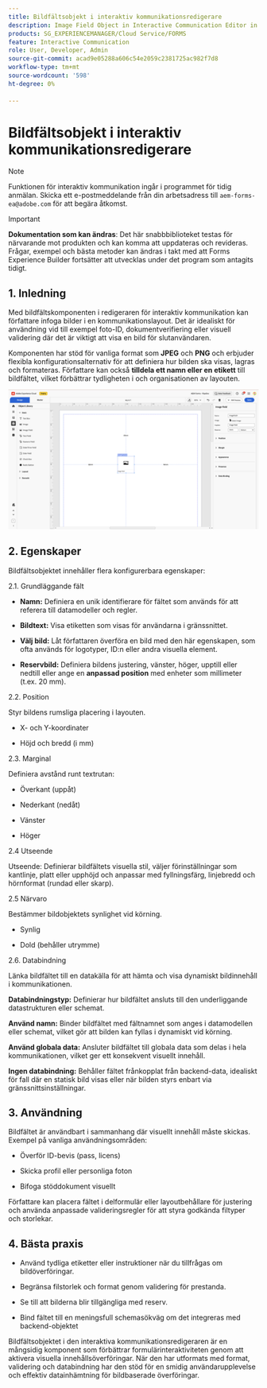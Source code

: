 ```yaml
---
title: Bildfältsobjekt i interaktiv kommunikationsredigerare
description: Image Field Object in Interactive Communication Editor in AEM Forms to allows authors to insert images into a communication layout.
products: SG_EXPERIENCEMANAGER/Cloud Service/FORMS
feature: Interactive Communication
role: User, Developer, Admin
source-git-commit: acad9e05288a606c54e2059c2381725ac982f7d8
workflow-type: tm+mt
source-wordcount: '598'
ht-degree: 0%

---
```



# Bildfältsobjekt i interaktiv kommunikationsredigerare

>[!NOTE]
>
> Funktionen för interaktiv kommunikation ingår i programmet för tidig anmälan. Skicka ett e-postmeddelande från din arbetsadress till `aem-forms-ea@adobe.com` för att begära åtkomst.

>[!IMPORTANT]
>
> **Dokumentation som kan ändras**: Det här snabbbiblioteket testas för närvarande mot produkten och kan komma att uppdateras och revideras. Frågar, exempel och bästa metoder kan ändras i takt med att Forms Experience Builder fortsätter att utvecklas under det program som antagits tidigt.

## &#x200B;1. Inledning

Med bildfältskomponenten i redigeraren för interaktiv kommunikation kan författare infoga bilder i en kommunikationslayout. Det är idealiskt för användning vid till exempel foto-ID, dokumentverifiering eller visuell validering där det är viktigt att visa en bild för slutanvändaren.

Komponenten har stöd för vanliga format som **JPEG** och **PNG** och erbjuder flexibla konfigurationsalternativ för att definiera hur bilden ska visas, lagras och formateras. Författare kan också **tilldela ett namn eller en etikett** till bildfältet, vilket förbättrar tydligheten i och organisationen av layouten.

![Sök efter IC Docu](/help/forms/interactive-communication/assets/imagefield.png)

## &#x200B;2. Egenskaper

Bildfältsobjektet innehåller flera konfigurerbara egenskaper:

2.1. Grundläggande fält

- **Namn:** Definiera en unik identifierare för fältet som används för att referera till datamodeller och regler.

- **Bildtext:** Visa etiketten som visas för användarna i gränssnittet.

- **Välj bild:** Låt författaren överföra en bild med den här egenskapen, som ofta används för logotyper, ID:n eller andra visuella element.

- **Reservbild:** Definiera bildens justering, vänster, höger, upptill eller nedtill eller ange en **anpassad position** med enheter som millimeter (t.ex. 20 mm).

2.2. Position

Styr bildens rumsliga placering i layouten.

- X- och Y-koordinater

- Höjd och bredd (i mm)

2.3. Marginal

Definiera avstånd runt textrutan:

- Överkant (uppåt)

- Nederkant (nedåt)

- Vänster

- Höger

2.4 Utseende

Utseende: Definierar bildfältets visuella stil, väljer förinställningar som kantlinje, platt eller upphöjd och anpassar med fyllningsfärg, linjebredd och hörnformat (rundad eller skarp).

2.5 Närvaro

Bestämmer bildobjektets synlighet vid körning.

- Synlig

- Dold (behåller utrymme)

2.6. Databindning

Länka bildfältet till en datakälla för att hämta och visa dynamiskt bildinnehåll i kommunikationen.

**Databindningstyp:** Definierar hur bildfältet ansluts till den underliggande datastrukturen eller schemat.

**Använd namn:** Binder bildfältet med fältnamnet som anges i datamodellen eller schemat, vilket gör att bilden kan fyllas i dynamiskt vid körning.

**Använd globala data:** Ansluter bildfältet till globala data som delas i hela kommunikationen, vilket ger ett konsekvent visuellt innehåll.

**Ingen databindning:** Behåller fältet frånkopplat från backend-data, idealiskt för fall där en statisk bild visas eller när bilden styrs enbart via gränssnittsinställningar.

## &#x200B;3. Användning

Bildfältet är användbart i sammanhang där visuellt innehåll måste skickas. Exempel på vanliga användningsområden:

- Överför ID-bevis (pass, licens)

- Skicka profil eller personliga foton

- Bifoga stöddokument visuellt

Författare kan placera fältet i delformulär eller layoutbehållare för justering och använda anpassade valideringsregler för att styra godkända filtyper och storlekar.

## &#x200B;4. Bästa praxis

- Använd tydliga etiketter eller instruktioner när du tillfrågas om bildöverföringar.

- Begränsa filstorlek och format genom validering för prestanda.

- Se till att bilderna blir tillgängliga med reserv.

- Bind fältet till en meningsfull schemasökväg om det integreras med backend-objektet

Bildfältsobjektet i den interaktiva kommunikationsredigeraren är en mångsidig komponent som förbättrar formulärinteraktiviteten genom att aktivera visuella innehållsöverföringar. När den har utformats med format, validering och databindning har den stöd för en smidig användarupplevelse och effektiv datainhämtning för bildbaserade överföringar.




